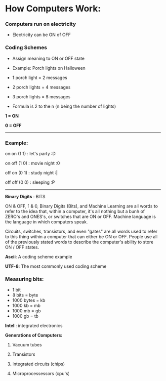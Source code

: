 # How Computers Work:

### Computers run on electricity
 - Electricity can be ON of OFF

### Coding Schemes
- Assign meaning to ON or OFF state

- Example: Porch lights on Halloween

- 1 porch light = 2 messages

- 2 porch lights = 4 messages

- 3 porch lights = 8 messages

- Formula is 2 to the n (n being the number of lights)

  

**1 = ON**

**0 = OFF**

  
---------------------------------------------------------------
### Example:

on on (1 1) : let's party :D

on off (1 0) : movie night :0

off on (0 1) : study night :|

off off (0 0) : sleeping :P

---------------------------------------------------------------
  

**Binary Digits** : BITS

  

ON & OFF, 1 & 0, Binary Digits (Bits), and Machine Learning are all words to refer to the idea that, within a computer, it's all nothing but a bunh of ZERO's and ONES's, or switches that are ON or OFF. Machine language is the language in which computers speak.

  

Circuits, switches, transistors, and even "gates" are all words used to refer to this thing within a computer that can either be ON or OFF. People use all of the previously stated words to describe the computer's ability to store ON / OFF states.

  

**Ascii**: A coding scheme example

**UTF-8**: The most commonly used coding scheme

  

### Measuring bits:

 - 1 bit
 - 8 bits 				= byte
 - 1000 bytes 	= kb
 - 1000 kb 			= mb
 - 1000 mb 		= gb
 - 1000 gb 			= tb

  
**Intel** : integrated electronics

  
**Generations of Computers:**

1. Vacuum tubes

2. Transistors

3. Integrated circuits (chips)

4. Microprocessessors (cpu's)